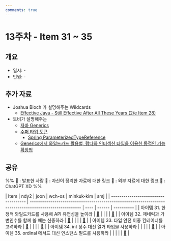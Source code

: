 ```yaml
---
comments: true
---
```

# 13주차 - Item 31 ~ 35

## 개요

- 일시: -
- 인원: -

## 추가 자료

-  Joshua Bloch 가 설명해주는 Wildcards 
	- [Effective Java - Still Effective After All These Years (2/e Item 28)](https://youtu.be/V1vQf4qyMXg?t=1347)
-  토비가 설명해주는 
	- [자바 Generics](https://youtu.be/ipT2XG1SHtQ)
	- [수퍼 타입 토큰](https://youtu.be/01sdXvZSjcI)
		- [Spring ParameterizedTypeReference](https://youtu.be/01sdXvZSjcI?t=5916)
	- [Generics에서 와일드카드 활용법, 람다와 인터섹션 타입을 이용한 동적인 기능확장법](https://youtu.be/PQ58n0hk7DI)
## 공유
%% 
📢 : 발표한 사람
📄 : 자신이 정리한 자료에 대한 링크
🔗 : 외부 자료에 대한 링크
🤖 : ChatGPT XD
%%

| Item                                 | ndy2                                                                                                    | joon | wch-os | minkuk-kim | smj |
| ------------------------------------ | ------------------------------------------------------------------------------------------------------- | ---- | ------ | ---------- |
| 아이템 31. 한정적 와일드카드를 사용해 API 유연성을 높이라  | [📄](../chapter05/item31/ndy.md)                                                                        |      |        |            | [📄](https://shinminjin.github.io/posts/item31/) |
| 아이템 32. 제네릭과 가변인수를 함께 쓸 때는 신중하라      | [🔗](https://incheol-jung.gitbook.io/docs/study/effective-java/undefined-3/2020-03-20-effective-32item) |      |        |            | [📄](https://shinminjin.github.io/posts/item32/) |
| 아이템 33. 타입 안전 이종 컨테이너를 고려하라          | [🔗](https://incheol-jung.gitbook.io/docs/study/effective-java/undefined-3/33)                          |      |        |            | [📄](https://shinminjin.github.io/posts/item33/) |
| 아이템 34. int 상수 대신 열거 타입을 사용하라        |                                                                                                         |      |        |            | [📄](https://shinminjin.github.io/posts/item34/) |
| 아이템 35. ordinal 메서드 대신 인스턴스 필드를 사용하라 |                                                                                                         |      |        |            | [📄](https://shinminjin.github.io/posts/item35/) |
